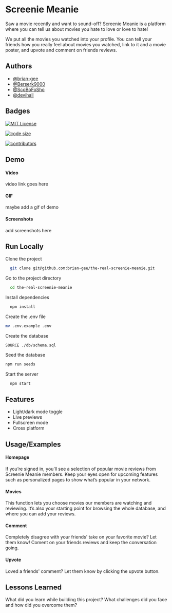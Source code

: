 # Screenie Meanie

Saw a movie recently and want to sound-off? Screenie Meanie is a platform where you can tell us about movies you hate to love or love to hate!

We put all the movies you watched into your profile.  You can tell your friends how you really feel about movies you watched, link to it and a movie poster, and upvote and comment on friends reviews.

## Authors

- [@brian-gee](https://www.github.com/brian-gee)
- [@Berserk9000](https://www.github.com/Berserk9000)
- [@ScoBoFoSho](https://www.github.com/ScoBoFoSho)
- [@devihall](https://www.github.com/devihall)


## Badges



[![MIT License](https://img.shields.io/badge/License-MIT-green.svg)](https://choosealicense.com/licenses/mit/)

[![code size](https://img.shields.io/github/languages/code-size/brian-gee/the-real-screenie-meanie)](https://img.shields.io/github/languages/code-size/brian-gee/the-real-screenie-meanie)

[![contributors](https://img.shields.io/badge/contributors-4-blue)](https://img.shields.io/badge/contributors-4-blue)


## Demo

#### Video
video link goes here
#### GIF
maybe add a gif of demo
#### Screenshots
add screenshots here


## Run Locally

Clone the project

```bash
  git clone git@github.com:brian-gee/the-real-screenie-meanie.git
```

Go to the project directory

```bash
  cd the-real-screenie-meanie
```

Install dependencies

```bash
  npm install
```

Create the .env file

```bash
mv .env.example .env
```

Create the database

```mysql
SOURCE ./db/schema.sql
```

Seed the database

```bash
npm run seeds
```

Start the server

```bash
  npm start
```


## Features

- Light/dark mode toggle
- Live previews
- Fullscreen mode
- Cross platform


## Usage/Examples

#### Homepage
If you’re signed in, you’ll see a selection of popular movie reviews from Screenie Meanie members. Keep your eyes open for upcoming features such as personalized pages to show what’s popular in your network.

#### Movies
This function lets you choose movies our members are watching and reviewing. It’s also your starting point for browsing the whole database, and where you can add your reviews.

#### Comment
Completely disagree with your friends' take on your favorite movie? Let them know! Coment on your friends reviews and keep the conversation going.

#### Upvote
Loved a friends' comment? Let them know by clicking the upvote button.



## Lessons Learned

What did you learn while building this project? What challenges did you face and how did you overcome them?


